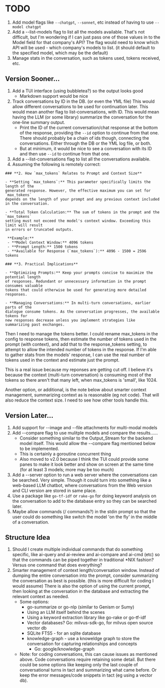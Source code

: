 # TODO

1. Add model flags like `--chatgpt`, `--sonnet`, etc instead of having to use
  `--model chatgpt`
1. Add a --list-models flag to list all the models available. That's not
   difficult, but I'm wondering if I can just pass one of those values in to
   the Model field for that company's API? The flag would need to know which
   API will be used - which company's models to list. (it should default to the
   specified model, which may be the default)
1. Manage stats in the conversation, such as tokens used, tokens received, etc.

## Version Sooner...
1. Add a TUI interface (using bubbletea?) so the output looks good
   * Markdown support would be nice
1. Track conversations by ID in the DB. (or even the YML file) This would allow
   different conversations to be used for continuation later. This would mean
   another flag to list-conversations, with ID. This would mean having the LLM
   (or some library) summarize the conversation for the one-line summary output.
   - Print the ID of the current conversation/chat response at the bottom of
   the response, providing the `--id` option to continue from that one. There
   should probably be a chain of ids though, connecting the conversations.
   Either through the DB or the YML log file, or both.
   - But at minimum, it would be nice to see a conversation with its ID and
   then use `--id` to continue from that one.
1. Add a --list-conversations flag to list all the conversations available.
1. Assuming the following is remotely correct:
```
### **2. How `max_tokens` Relates to Prompt and Context Size**

- **Setting `max_tokens`:** This parameter specifically limits the length of the
generated response. However, the effective maximum you can set for `max_tokens`
depends on the length of your prompt and any previous context included in the conversation.

- **Total Token Calculation:** The sum of tokens in the prompt and the `max_tokens`
setting must not exceed the model's context window. Exceeding this limit will result
in errors or truncated outputs.

 **Example:**
 - **Model Context Window:** 4096 tokens
 - **Prompt Length:** 1500 tokens
 - **Available for Response (`max_tokens`):** 4096 - 1500 = 2596 tokens

### **3. Practical Implications**

- **Optimizing Prompts:** Keep your prompts concise to maximize the potential length
of responses. Redundant or unnecessary information in the prompt consumes valuable
tokens that could otherwise be used for generating more detailed responses.

- **Managing Conversations:** In multi-turn conversations, earlier parts of the
dialogue consume tokens. As the conversation progresses, the available tokens for
new responses decrease unless you implement strategies like summarizing past exchanges.
```
  Then I need to manage the tokens better. I could rename max_tokens in the
  config to response tokens, then estimate the number of tokens used in the
  prompt (with context), and add that to the response_tokens setting, to
  attempt to allow the intended number of tokens in the response. If I'm able
  to gather stats from the models' response, I can use the real number of
  tokens used in the context and estimate just the prompt.

  This is a real issue because my reponses are getting cut off. I believe it's
  because the context (multi-turn conversation) is consuming most of the tokens
  so there aren't that many left, when max_tokens is 'small', like 1024.

  Another option, or additional, is the note below about smarter context
  management, summarizing context as is reasonable (eg not code). That will
  also reduce the context size. I need to see how other tools handle this.

## Version Later...
1. Add support for --image and --file attachments for multi-modal models
1. Add --compare flag to use mulitple models and compare the results......
   * Consider something similar to the Output_Stream for the backend model
   itself. This would allow the --compare flag mentioned below to be
   implemented.
   * This is certainly a goroutine concurrent thing
   * Also moved to v2.0 because I think the TUI could provide some panes to
   make it look better and show on screen at the same time (for at least 3
   models; more may be too much)
1. Add a --server option to run a web server where the conversations can be
   searched. Very simple. Though it could turn into something like a web-based
   LLM chatbot, where conversations from the Web version and CLI version are
   stored in same place.
1. Use a package like `go-tf-idf` or `rake-go` for doing keyword analysis on
   the conversation to add to the database entry so they can be searched later.
1. Maybe allow commands (/ commands?) in the stdin prompt so that the user
   could do something like switch the model 'on the fly' in the middle of a
   conversation.

## Structure Idea
1. Should I create multiple individual commands that do something specific,
   like ai-query and ai-review and ai-compare and ai-cmd (etc) so that the
   commands can be piped together in traditional *NIX fashion? Versus one
   command that does everything?
1. Smarter management of context length/conversation window. Instead of dumping
   the entire conversation into the prompt, consider summarizing the
   conversation as best is possible. (this is more difficult for coding I would
   assume) There is also the option of using the current prompt, then looking
   at the conversation in the database and extracting the relevant context as
   needed.
   - Some options:
      - go-summarize or go-nlp (similar to Genism or Sumy)
      - Using an LLM itself behind the scenes
      - Using a keyword extraction library like go-rake or go-tf-idf
      - Vector databases? Go: milvus-sdk-go, for milvus open source vector db
      - SQLite FTS5 - for an sqlite database
      - knowledge-graph - use a knoweldge graph to store the conversation for
        capturing relationships and concepts
        - Go: google/knowledge-graph
   - Note: for coding conversations, this can cause issues as mentioned above.
   Code conversations require retaining some detail. But there could be some
   options like keeping only the last couple of conversational turns in tact
   and summarizing what came before. Or keep the error messages/code snippets
   in tact (eg using a vector db).

